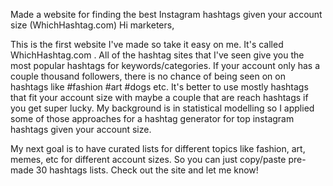 Made a website for finding the best Instagram hashtags given your account size (WhichHashtag.com)
Hi marketers,

This is the first website I've made so take it easy on me. It's called WhichHashtag.com . All of the hashtag sites that I've seen give you the most popular hashtags for keywords/categories. If your account only has a couple thousand followers, there is no chance of being seen on on hashtags like #fashion #art #dogs etc. It's better to use mostly hashtags that fit your account size with maybe a couple that are reach hashtags if you get super lucky. My background is in statistical modelling so I applied some of those approaches for a hashtag generator for top instagram hashtags given your account size.

My next goal is to have curated lists for different topics like fashion, art, memes, etc for different account sizes. So you can just copy/paste pre-made 30 hashtags lists. Check out the site and let me know!
